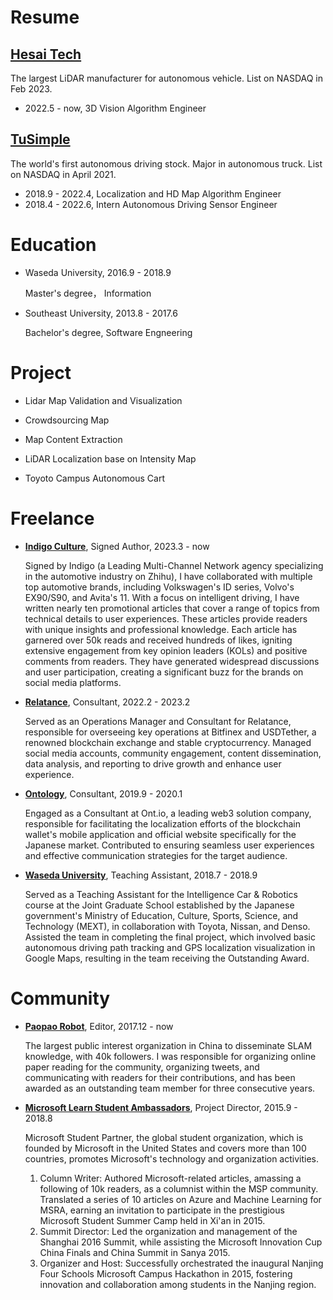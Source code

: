 # Resume

## [Hesai Tech](https://www.hesaitech.com/)

The largest LiDAR manufacturer for autonomous vehicle. List on NASDAQ in Feb 2023.

- 2022.5 - now, 3D Vision Algorithm Engineer

## [TuSimple](http://tusimple.com/)

The world's first autonomous driving stock. Major in autonomous truck. List on NASDAQ in April 2021.

- 2018.9 - 2022.4, Localization and HD Map Algorithm Engineer
- 2018.4 - 2022.6, Intern Autonomous Driving Sensor Engineer

# Education

- Waseda University, 2016.9 - 2018.9

    Master's degree， Information

- Southeast University, 2013.8 - 2017.6

    Bachelor's degree, Software Engneering


# Project

- Lidar Map Validation and Visualization

- Crowdsourcing Map

- Map Content Extraction

- LiDAR Localization base on Intensity Map

- Toyoto Campus Autonomous Cart

# Freelance

- [**Indigo Culture**](https://www.zhihu.com/org/yin-di-ge-wen-hua), Signed Author, 2023.3 - now
    
    Signed by Indigo (a Leading Multi-Channel Network agency specializing in the automotive industry on Zhihu), I have collaborated with multiple top automotive brands, including Volkswagen's ID series, Volvo's EX90/S90, and Avita's 11. With a focus on intelligent driving, I have written nearly ten promotional articles that cover a range of topics from technical details to user experiences. These articles provide readers with unique insights and professional knowledge. Each article has garnered over 50k reads and received hundreds of likes, igniting extensive engagement from key opinion leaders (KOLs) and positive comments from readers. They have generated widespread discussions and user participation, creating a significant buzz for the brands on social media platforms.


- [**Relatance**](https://relatance.com/), Consultant, 2022.2 - 2023.2

    Served as an Operations Manager and Consultant for Relatance, responsible for overseeing key operations at Bitfinex and USDTether, a renowned blockchain exchange and stable cryptocurrency. Managed social media accounts, community engagement, content dissemination, data analysis, and reporting to drive growth and enhance user experience.


- [**Ontology**](http://ont.io/), Consultant, 2019.9 - 2020.1

    Engaged as a Consultant at Ont.io, a leading web3 solution company, responsible for facilitating the localization efforts of the blockchain wallet's mobile application and official website specifically for the Japanese market. Contributed to ensuring seamless user experiences and effective communication strategies for the target audience.


- [**Waseda University**](https://jgs.kyutech.ac.jp/), Teaching Assistant, 2018.7 - 2018.9

    Served as a Teaching Assistant for the Intelligence Car & Robotics course at the Joint Graduate School established by the Japanese government's Ministry of Education, Culture, Sports, Science, and Technology (MEXT), in collaboration with Toyota, Nissan, and Denso. Assisted the team in completing the final project, which involved basic autonomous driving path tracking and GPS localization visualization in Google Maps, resulting in the team receiving the Outstanding Award.

# Community
- [**Paopao Robot**](https://github.com/PaoPaoRobot), Editor, 2017.12 - now

    The largest public interest organization in China to disseminate SLAM knowledge, with 40k followers. I was responsible for organizing online paper reading for the community, organizing tweets, and communicating with readers for their contributions, and has been awarded as an outstanding team member for three consecutive years.


- [**Microsoft Learn Student Ambassadors**](https://studentambassadors.microsoft.com/), Project Director, 2015.9 - 2018.8 

    Microsoft Student Partner, the global student organization, which is founded by Microsoft in the United States and covers more than 100 countries, promotes Microsoft's technology and organization activities.

    1. Column Writer: Authored Microsoft-related articles, amassing a following of 10k readers, as a columnist within the MSP community. Translated a series of 10 articles on Azure and Machine Learning for MSRA, earning an invitation to participate in the prestigious Microsoft Student Summer Camp held in Xi'an in 2015.
    2. Summit Director: Led the organization and management of the Shanghai 2016 Summit, while assisting the Microsoft Innovation Cup China Finals and China Summit in Sanya 2015.
    3. Organizer and Host: Successfully orchestrated the inaugural Nanjing Four Schools Microsoft Campus Hackathon in 2015, fostering innovation and collaboration among students in the Nanjing region.

